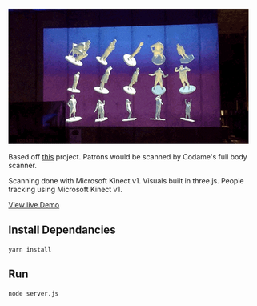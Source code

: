 ![Image of Judgement Wall Janus](https://github.com/jerknose/judgementWallJanus/blob/master/public/janus.gif?raw=true)

Based off [this](https://github.com/jerknose/judgementWall) project. Patrons would be scanned by Codame's full body scanner.

Scanning done with Microsoft Kinect v1. Visuals built in three.js. People tracking using Microsoft Kinect v1.

[View live Demo](https://reckless.technology/archive/judgement-wall-janus/)

Install Dependancies
------------

    yarn install

Run
------------

    node server.js
